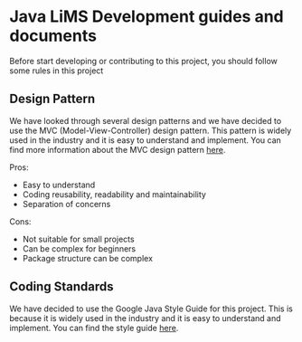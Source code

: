 # Java LiMS Development guides and documents

Before start developing or contributing to this project, you should follow some rules in this project

## Design Pattern 

We have looked through several design patterns and we have decided to use the MVC (Model-View-Controller) design pattern. This pattern is widely used in the industry and it is easy to understand and implement. You can find more information about the MVC design pattern [here](https://en.wikipedia.org/wiki/Model%E2%80%93view%E2%80%93controller).

Pros:
- Easy to understand
- Coding reusability, readability and maintainability
- Separation of concerns

Cons:
- Not suitable for small projects
- Can be complex for beginners
- Package structure can be complex

## Coding Standards

We have decided to use the Google Java Style Guide for this project. This is because it is widely used in the industry and it is easy to understand and implement. You can find the style guide [here](https://google.github.io/styleguide/javaguide.html).